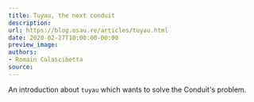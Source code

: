 ```yaml
---
title: Tuyau, the next conduit
description:
url: https://blog.osau.re/articles/tuyau.html
date: 2020-02-27T10:00:00-00:00
preview_image:
authors:
- Romain Calascibetta
source:
---
```


An introduction about `tuyau` which wants to solve the Conduit's problem.
